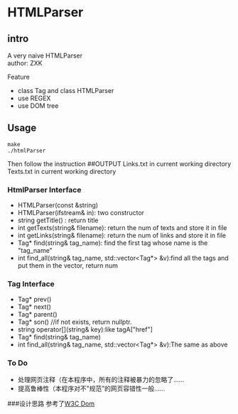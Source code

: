 # HTMLParser
## intro

A very naive HTMLParser  
author: ZXK

Feature
+  class Tag and class HTMLParser
+  use REGEX
+  use DOM tree

## Usage
```
make
./htmlParser
```
Then follow the instruction
##OUTPUT
Links.txt in current working directory
Texts.txt in current working directory


### HtmlParser Interface
+  HTMLParser(const &string)
+  HTMLParser(ifstream& in): two constructor
+  string getTitle() : return title
+  int getTexts(string& filename): return the num of texts and store it in file
+  int getLinks(string& filename): return the num of links and store it in file
+  Tag* find(string& tag_name): find the first tag whose name is the "tag_name"
+  int find_all(string& tag_name, std::vector<Tag*> &v):find all the tags and put them in the vector, return num

### Tag Interface
+ Tag* prev()
+ Tag* next()
+ Tag* parent()
+ Tag* son() //if not exists, return nullptr.
+ string operator[](string& key):like tagA["href"]
+ Tag* find(string& tag_name)
+ int find_all(string& tag_name, std::vector<Tag*> &v):The same as above

### To Do 
+  处理网页注释（在本程序中，所有的注释被暴力的忽略了……
+  提高鲁棒性（本程序对不"规范”的网页容错性一般……

###设计思路
参考了[W3C Dom](https://www.w3.org/DOM/)
